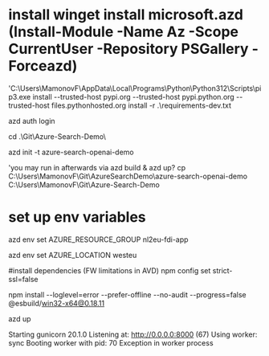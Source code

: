 # install winget install microsoft.azd (Install-Module -Name Az -Scope CurrentUser -Repository PSGallery -Forceazd) 

'C:\Users\MamonovF\AppData\Local\Programs\Python\Python312\Scripts\pip3.exe install --trusted-host pypi.org --trusted-host pypi.python.org --trusted-host files.pythonhosted.org install -r .\requirements-dev.txt

azd auth login

cd .\Git\Azure-Search-Demo\

azd init -t azure-search-openai-demo

'you may run in afterwards via azd build & azd up? 
cp C:\Users\MamonovF\Git\AzureSearchDemo\azure-search-openai-demo C:\Users\MamonovF\Git\Azure-Search-Demo

# set up env variables
azd env set AZURE_RESOURCE_GROUP nl2eu-fdi-app

azd env set AZURE_LOCATION westeu

 #install dependencies (FW limitations in AVD) 
npm config set strict-ssl=false  

npm install --loglevel=error --prefer-offline --no-audit --progress=false @esbuild/win32-x64@0.18.11

azd up

Starting gunicorn 20.1.0 Listening at: http://0.0.0.0:8000 (67) Using worker: sync Booting worker with pid: 70 Exception in worker process